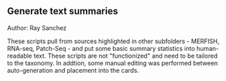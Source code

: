 ## Generate text summaries

Author: Ray Sanchez

These scripts pull from sources highlighted in other subfolders - MERFISH, RNA-seq, Patch-Seq - and put some basic summary statistics into human-readable text. These
scripts are not "functionized" and need to be tailored to the taxonomy. In addtion, some manual editing was performed between auto-generation and placement into the cards.
